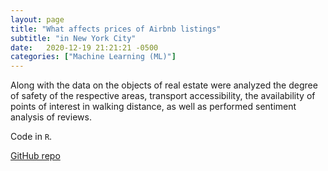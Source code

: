 ```yaml
---
layout: page
title: "What affects prices of Airbnb listings"
subtitle: "in New York City"
date:   2020-12-19 21:21:21 -0500
categories: ["Machine Learning (ML)"]
---
```

Along with the data on the objects of real estate were analyzed the degree of safety of the respective areas, transport accessibility, the availability of points of interest in walking distance, as well as performed sentiment analysis of reviews.

Code in `R`. 

[GitHub repo][airbnb]

[airbnb]:   https://github.com/alexyushkin/What-affects-the-Price-of-Airbnb-Listings-in-NYC/tree/main
